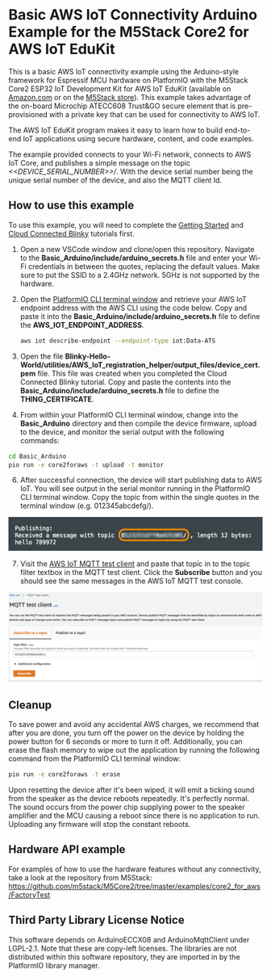 # Basic AWS IoT Connectivity Arduino Example for the M5Stack Core2 for AWS IoT EduKit

This is a basic AWS IoT connectivity example using the Arduino-style framework for Espressif MCU hardware on PlatformIO with the M5Stack Core2 ESP32 IoT Development Kit for AWS IoT EduKit (available on [Amazon.com](https://www.amazon.com/dp/B08VGRZYJR) or on the [M5Stack store](https://m5stack.com/products/m5stack-core2-esp32-iot-development-kit-for-aws-iot-edukit)). This example takes advantage of the on-board Microchip ATECC608 Trust&GO secure element that is pre-provisioned with a private key that can be used for connectivity to AWS IoT.

The AWS IoT EduKit program makes it easy to learn how to build end-to-end IoT applications using secure hardware, content, and code examples.

The example provided connects to your Wi-Fi network, connects to AWS IoT Core, and publishes a simple message on the topic _<<DEVICE_SERIAL_NUMBER>>/_. With the device serial number being the unique serial number of the device, and also the MQTT client Id.

## How to use this example
To use this example, you will need to complete the [Getting Started](https://edukit.workshop.aws/en/getting-started.html) and [Cloud Connected Blinky](https://edukit.workshop.aws/en/blinky-hello-world.html) tutorials first.

1) Open a new VSCode window and clone/open this repository. Navigate to the **Basic_Arduino/include/arduino_secrets.h** file and enter your Wi-Fi credentials in between the quotes, replacing the default values. Make sure to put the SSID to a 2.4GHz network. 5GHz is not supported by the hardware.

2) Open the [PlatformIO CLI terminal window](https://edukit.workshop.aws/en/blinky-hello-world/prerequisites.html#open-the-platformio-cli-terminal-window) and retrieve your AWS IoT endpoint address with the AWS CLI using the code below. Copy and paste it into the **Basic_Arduino/include/arduino_secrets.h** file to define the **AWS_IOT_ENDPOINT_ADDRESS**.
    
    ```bash
    aws iot describe-endpoint --endpoint-type iot:Data-ATS
    ```

3) Open the file **Blinky-Hello-World/utilities/AWS_IoT_registration_helper/output_files/device_cert.pem** file. This file was created when you completed the Cloud Connected Blinky tutorial. Copy and paste the contents into the **Basic_Arduino/include/arduino_secrets.h** file to define the **THING_CERTIFICATE**.
   
4) From within your PlatformIO CLI terminal window, change into the **Basic_Arduino** directory and then compile the device firmware, upload to the device, and monitor the serial output with the following commands:
```bash
cd Basic_Arduino
pio run -e core2foraws -t upload -t monitor
```

6) After successful connection, the device will start publishing data to AWS IoT. You will see output in the serial monitor running in the PlatformIO CLI terminal window. Copy the topic from within the single quotes in the terminal window (e.g. 012345abcdefg/).

![Topic filter output in the PlatformIO CLI terminal window](topic_ss.png)

7) Visit the [AWS IoT MQTT test client](https://us-west-2.console.aws.amazon.com/iot/home?region=us-west-2#/test) and paste that topic in to the topic filter textbox in the MQTT test client. Click the **Subscribe** button and you should see the same messages in the AWS IoT MQTT test console.

![Add topic filter to AWS IoT MQTT test console](test_console_ss.png)

## Cleanup
To save power and avoid any accidental AWS charges, we recommend that after you are done, you turn off the power on the device by holding the power button for 6 seconds or more to turn it off. Additionally, you can erase the flash memory to wipe out the application by running the following command from the PlatformIO CLI terminal window:
```bash
pio run -e core2foraws -t erase
```

Upon resetting the device after it's been wiped, it will emit a ticking sound from the speaker as the device reboots repeatedly. It's perfectly normal. The sound occurs from the power chip supplying power to the speaker amplifier and the MCU causing a reboot since there is no application to run. Uploading any firmware will stop the constant reboots.

## Hardware API example
For examples of how to use the hardware features without any connectivity, take a look at the repository from M5Stack: https://github.com/m5stack/M5Core2/tree/master/examples/core2_for_aws/FactoryTest

## Third Party Library License Notice
This software depends on ArduinoECCX08 and ArduinoMqttClient under LGPL-2.1. Note that these are copy-left licenses. The libraries are not distributed within this software repository, they are imported in by the PlatformIO library manager.